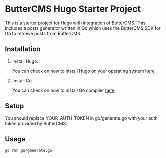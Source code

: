 # ButterCMS Hugo Starter Project

This is a starter project for Hugo with integration of ButterCMS. This includes a posts generator written in Go which uses the ButterCMS SDK for Go to retrieve posts from ButterCMS.

## Installation

1. Install Hugo.

   You can check on how to install Hugo on your operating system [here](https://gohugo.io/getting-started/installing/)

2. Install Go

   You can check on how to install Go compiler [here](https://golang.org/doc/install)

## Setup

You should replace YOUR_AUTH_TOKEN in go/generate.go with your auth token provided by ButterCMS.


## Usage

```shell
go run go/generate.go
```
